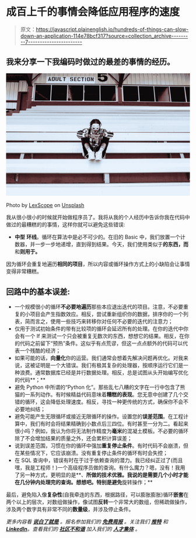 # 成百上千的事情会降低应用程序的速度

> 原文：<https://javascript.plainenglish.io/hundreds-of-things-can-slow-down-an-application-114e78bcf317?source=collection_archive---------7----------------------->

## 我来分享一下我编码时做过的最差的事情的经历。

![](img/76c30cfab1a2385863f5a261b39fe05f.png)

Photo by [LexScope](https://unsplash.com/@lexscope?utm_source=medium&utm_medium=referral) on [Unsplash](https://unsplash.com?utm_source=medium&utm_medium=referral)

我从很小很小的时候就开始做程序员了。我将从我的个人经历中告诉你我在代码中做过的最糟糕的的事情，这样你就可以避免这些错误:

*   **中型** **环线**。循环在算法中是必不可少的。在旧的 Basic 中，我们放置一个计数器，并一步一步地递增，直到得到结果。今天，我们使用类似于**的东西，而**和**则用于。**

因为循环会重复地遍历**相同的项目**，所以内容或循环操作方式上的小缺陷会让事情变得非常糟糕。

## **回路中的基本误差:**

*   一个规模很小的循环**不必要地遍历**那些本应退出迭代的项目。注意，不必要重复的小项目会产生指数效应。相反，尝试重新组织你的数据，排序你的一个列表，简而言之，使用一些技巧来转移你对任何不必要的迭代的注意力；
*   仅用于测试初始条件的带有比较项的循环会延迟所有的处理。在你的迭代中你会有一个 If 来测试一个只会被重复无数次的东西，想想它的结果。相反，在你的代码之前留下“预热”条件。这似乎有点荒谬，但这一点点额外的代码可以代表一个残酷的经济；
*   如果可能的话，**向量化**你的运营。我们通常会想着先解决问题再优化。对我来说，这被证明是一个大错误。我们有极其复杂的处理器，按顺序运行它们是一种浪费。通常数据库已经是并行数据处理。相反，总是试图从头开始编写优化的代码**；**
*   避免 Python 中所谓的“Python 化”。那些乱七八糟的文字在一行中包含了熊猫的一系列动作。有时候精益代码意味着**糟糕的表现**。您无意中创建了几个交错的循环，这会降低处理速度。相反，寻找一种更传统的方式，确保你不会不必要地纠结；
*   避免可能产生无限循环或接近无限循环的操作。设置您的**误差范围**。在工程计算中，我们有时会将结果精确到小数点后三四位。有时甚至一分为二。看起来很小吗？例如，我认为你将无法制作精度为**毫米**的混凝土模板。不必要的循环除了不会增加结果的质量之外，还会累积计算误差；
*   说到误差范围，习惯在你的循环中强加**重复停止条件**。有时代码不会崩溃，但在某些情况下，它应该崩溃。没有重复停止条件的循环有时会失控；
*   在 SQL 查询中，错误有时在于过于依赖查询的潜力。我已经纠正过了(而且嘿，我是工程师！)一个高级程序员做的查询。有什么魔力？嗯，没有！我用了另一种方式，更明显的是**、**所做的技术优雅。我说的是需要几个小时才能在几分钟内处理完的查询。想想吧。特别是避免**旋转操作；**

最后，避免陷入像**复杂性**(自我牵连的东西，根据路径，可以膨胀膨胀)循环**嵌套**在两个以上的层次，对数组做操作，像试图**反转**一个非常大的数组，但稀疏做操作，涉及两个数字具有非常不同的**数量级**，并涉及停止条件。

*更多内容看* [***说白了就是***](https://plainenglish.io/) *。报名参加我们的* [***免费周报***](http://newsletter.plainenglish.io/) *。关注我们* [***推特***](https://twitter.com/inPlainEngHQ) *和*[***LinkedIn***](https://www.linkedin.com/company/inplainenglish/)*。查看我们的* [***社区不和谐***](https://discord.gg/GtDtUAvyhW) *加入我们的* [***人才集体***](https://inplainenglish.pallet.com/talent/welcome) *。*